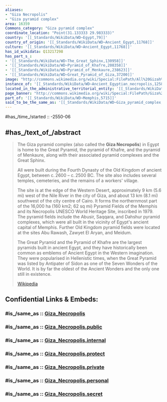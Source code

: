 ```yaml
---
aliases:
- "Giza Necropolis"
- "Giza pyramid complex"
area: 16359
Commons_category: "Giza pyramid complex"
coordinate_location: "Point(31.133333 29.983333)"
country: '[[_Standards/WikiData/WD~Egypt,79]]'
country_of_origin: '[[_Standards/WikiData/WD~Ancient_Egypt,11768]]'
culture: '[[_Standards/WikiData/WD~Ancient_Egypt,11768]]'
has_id_wikidata: Q13217298
has_part_s_:
- '[[_Standards/WikiData/WD~The_Great_Sphinx,130958]]'
- '[[_Standards/WikiData/WD~Pyramid_of_Khafre,208358]]'
- '[[_Standards/WikiData/WD~Pyramid_of_Menkaure,238623]]'
- '[[_Standards/WikiData/WD~Great_Pyramid_of_Giza,37200]]'
image: "http://commons.wikimedia.org/wiki/Special:FilePath/All%20Gizah%20Pyramids.jpg"
instance_of: '[[_Standards/WikiData/WD~Ancient_Egyptian_necropolis,125866682]]'
located_in_the_administrative_territorial_entity: '[[_Standards/WikiData/WD~Giza_Governorate,30832]]'
page_banner: "http://commons.wikimedia.org/wiki/Special:FilePath/Giza%20banner.jpg"
part_of: '[[_Standards/WikiData/WD~Memphis,5715]]'
said_to_be_the_same_as: '[[_Standards/WikiData/WD~Giza_pyramid_complex,12508]]'
---
```


#has_/time_/started :: -2550-06

## #has_/text_of_/abstract 

> The Giza pyramid complex (also called the **Giza Necropolis**) in Egypt is home to the Great Pyramid, 
> the pyramid of Khafre, and the pyramid of Menkaure, 
> along with their associated pyramid complexes and the Great Sphinx. 
> 
> All were built during the Fourth Dynasty of the Old Kingdom of ancient Egypt, between c. 2600 – c. 2500 BC. The site also includes several temples, cemeteries, and the remains of a workers' village.
>
> The site is at the edge of the Western Desert, approximately 9 km (5.6 mi) west of the Nile River in the city of Giza, and about 13 km (8.1 mi) southwest of the city centre of Cairo. It forms the northernmost part of the 16,000 ha (160 km2; 62 sq mi) Pyramid Fields of the Memphis and its Necropolis UNESCO World Heritage Site, inscribed in 1979. The pyramid fields include the Abusir, Saqqara, and Dahshur pyramid complexes, which were all built in the vicinity of Egypt's ancient capital of Memphis. Further Old Kingdom pyramid fields were located at the sites Abu Rawash, Zawyet El Aryan, and Meidum.
>
> The Great Pyramid and the Pyramid of Khafre are the largest pyramids built in ancient Egypt, and they have historically been common as emblems of Ancient Egypt in the Western imagination. They were popularised in Hellenistic times, when the Great Pyramid was listed by Antipater of Sidon as one of the Seven Wonders of the World. It is by far the oldest of the Ancient Wonders and the only one still in existence.
>
> [Wikipedia](https://en.wikipedia.org/wiki/Giza%20pyramid%20complex) 


## Confidential Links & Embeds: 

### #is_/same_as :: [Giza_Necropolis](/_Standards/Technology/Construction/Architecture/African_Architecture/Giza_Necropolis.md) 

### #is_/same_as :: [Giza_Necropolis.public](/_public/Technology/Construction/Architecture/African_Architecture/Giza_Necropolis.public.md) 

### #is_/same_as :: [Giza_Necropolis.internal](/_internal/Technology/Construction/Architecture/African_Architecture/Giza_Necropolis.internal.md) 

### #is_/same_as :: [Giza_Necropolis.protect](/_protect/Technology/Construction/Architecture/African_Architecture/Giza_Necropolis.protect.md) 

### #is_/same_as :: [Giza_Necropolis.private](/_private/Technology/Construction/Architecture/African_Architecture/Giza_Necropolis.private.md) 

### #is_/same_as :: [Giza_Necropolis.personal](/_personal/Technology/Construction/Architecture/African_Architecture/Giza_Necropolis.personal.md) 

### #is_/same_as :: [Giza_Necropolis.secret](/_secret/Technology/Construction/Architecture/African_Architecture/Giza_Necropolis.secret.md)

